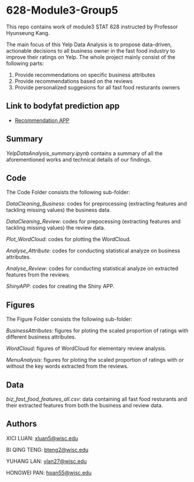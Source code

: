 # 628-Module3-Group5

This repo contains work of module3 STAT 628 instructed by Professor Hyunseung Kang.

The main focus of this Yelp Data Analysis is to propose data-driven, actionable decisions to all business owner in the fast food industry to improve their ratings on Yelp. The whole project mainly consist of the following parts:

1. Provide recommendations on specific business attributes
2. Provide recommendations based on the reviews
3. Provide personalized suggesions for all fast food resturants owners

## Link to bodyfat prediction app

- [Recommendation APP](https://hpan55.shinyapps.io/change2/)

## Summary

*YelpDataAnalysis_summary.ipynb* contains a summary of all the aforementioned works and technical details of our findings.


## Code

The Code Folder consists the following sub-folder:

*DataCleaning_Business*: codes for preprocessing (extracting features and tackling missing values) the business data.

*DataCleaning_Review*: codes for prepocessing (extracting features and tackling missing values) the review data. 

*Plot_WordCloud*: codes for plotting the WordCloud.

*Analyse_Attribute*: codes for conducting statistical analyze on business attributes. 

*Analyse_Review*: codes for conducting statistical analyze on extracted features from the reviews. 

*ShinyAPP*: codes for creating the Shiny APP.

## Figures

The Figure Folder consists the following sub-folder:

*BusinessAttributes*: figures for ploting the scaled proportion of ratings with different business attributes.

*WordCloud*: figures of WordCloud for elementary review analysis. 

*MenuAnalysis*: figures for ploting the scaled proportion of ratings with or without the key words extracted from the reviews.


## Data

*biz_fast_food_features_all.csv*: data containing all fast food resturants and their extracted features from both the business and review data. 

## Authors

XICI LUAN: xluan5@wisc.edu

BI QING TENG: bteng2@wisc.edu

YUHANG LAN: ylan27@wisc.edu

HONGWEI PAN: hpan55@wisc.edu
